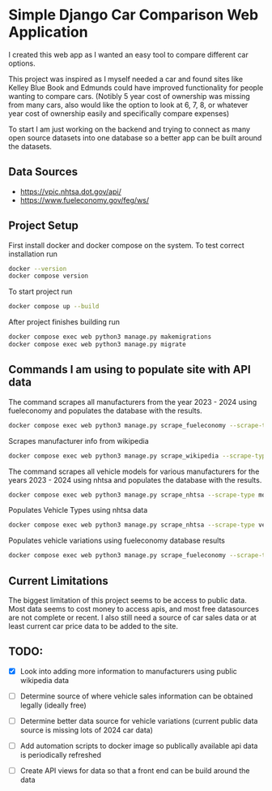# Simple Django Car Comparison Web Application

I created this web app as I wanted an easy tool to compare different car options.

This project was inspired as I myself needed a car and found sites like Kelley Blue Book and Edmunds could have improved functionality for people wanting to compare cars.  (Notibly 5 year cost of ownership was missing from many cars, also would like the option to look at 6, 7, 8, or whatever year cost of ownership easily and specifically compare expenses)

To start I am just working on the backend and trying to connect as many open source datasets into one database so a better app can be built around the datasets.

## Data Sources

- https://vpic.nhtsa.dot.gov/api/
- https://www.fueleconomy.gov/feg/ws/


## Project Setup

First install docker and docker compose on the system.  To test correct installation run 
```sh
docker --version
docker compose version
```

To start project run
```sh
docker compose up --build
```

After project finishes building run
```sh
docker compose exec web python3 manage.py makemigrations
docker compose exec web python3 manage.py migrate
```

## Commands I am using to populate site with API data

The command scrapes all manufacturers from the year 2023 - 2024 using fueleconomy and populates the database with the results.
```sh
docker compose exec web python3 manage.py scrape_fueleconomy --scrape-type manufacturers --start-year 2023 --end-year 2024
```

Scrapes manufacturer info from wikipedia
```sh
docker compose exec web python3 manage.py scrape_wikipedia --scrape-type manufacturers
```

The command scrapes all vehicle models for various manufacturers for the years 2023 - 2024 using nhtsa and populates the database with the results.
```sh
docker compose exec web python3 manage.py scrape_nhtsa --scrape-type models --start-year 2023 --end-year 2024
```

Populates Vehicle Types using nhtsa data
```sh
docker compose exec web python3 manage.py scrape_nhtsa --scrape-type vehicle_types --start-year 2023 --end-year 2024
```

Populates vehicle variations using fueleconomy database results
```sh
docker compose exec web python3 manage.py scrape_fueleconomy --scrape-type variations --start-year 2023 --end-year 2024
```

## Current Limitations

The biggest limitation of this project seems to be access to public data.  Most data seems to cost money to access apis, and most free datasources are not complete or recent.  I also still need a source of car sales data or at least current car price data to be added to the site.


## TODO:

- [x] Look into adding more information to manufacturers using public wikipedia data
- [ ] Determine source of where vehicle sales information can be obtained legally (ideally free)
- [ ] Determine better data source for vehicle variations (current public data source is missing lots of 2024 car data)
- [ ] Add automation scripts to docker image so publically available api data is periodically refreshed
- [ ] Create API views for data so that a front end can be build around the data


